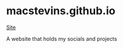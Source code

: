 # macstevins.github.io

<a href="https://macstevins.github.io">Site</a>

A website that holds my socials and projects
